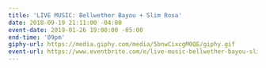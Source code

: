 ```yaml
---
title: 'LIVE MUSIC: Bellwether Bayou + Slim Rosa'
date: 2018-09-19 21:11:00 -04:00
event-date: 2019-01-26 19:00:00 -05:00
end-time: '09pm'
giphy-url: https://media.giphy.com/media/5bnwCixcgM0QE/giphy.gif
event-url: https://www.eventbrite.com/e/live-music-bellwether-bayou-slim-rosa-tickets-55022805693
---
```



